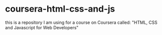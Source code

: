 # coursera-html-css-and-js
this is a repository I am using for a course on Coursera called: "HTML, CSS and Javascript for Web Developers"
